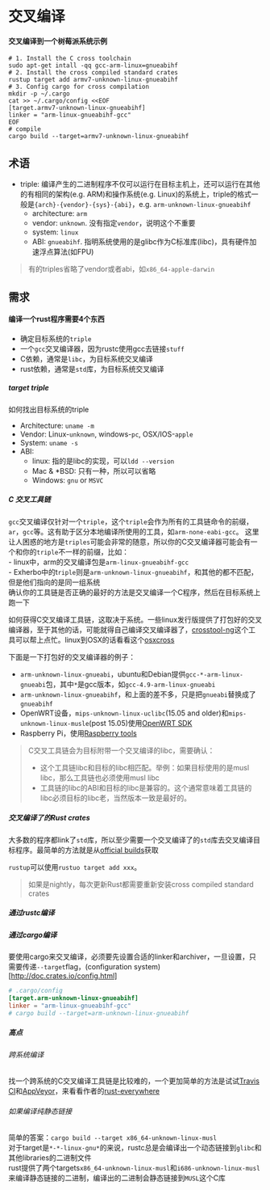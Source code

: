 # 交叉编译
#### 交叉编译到一个树莓派系统示例  
```shell
# 1. Install the C cross toolchain
sudo apt-get intall -qq gcc-arm-linux=gnueabihf
# 2. Install the cross compiled standard crates
rustup target add armv7-unknown-linux-gnueabihf
# 3. Config cargo for cross compilation
mkdir -p ~/.cargo
cat >> ~/.cargo/config <<EOF
[target.armv7-unknown-linux-gnueabihf]
linker = "arm-linux-gnueabihf-gcc"
EOF
# compile
cargo build --target=armv7-unknown-linux-gnueabihf
```

## 术语
- triple: 编译产生的二进制程序不仅可以运行在目标主机上，还可以运行在其他的有相同的架构(e.g. ARM)和操作系统(e.g. Linux)的系统上，triple的格式一般是`{arch}-{vendor}-{sys}-{abi}`，e.g. `arm-unknown-linux-gnueabihf`  
    - architecture: `arm`  
    - vendor: `unknown`. 没有指定`vendor`，说明这个不重要  
    - system: `linux`  
    - ABI: `gnueabihf`. 指明系统使用的是glibc作为C标准库(libc)，具有硬件加速浮点算法(如FPU)  
> 有的triples省略了vendor或者abi，如`x86_64-apple-darwin`  

## 需求
#### 编译一个rust程序需要4个东西
- 确定目标系统的`triple`  
- 一个`gcc`交叉编译器，因为rustc使用gcc去链接`stuff`  
- C依赖，通常是`libc`，为目标系统交叉编译  
- rust依赖，通常是`std`库，为目标系统交叉编译  

##### target triple
如何找出目标系统的triple  
- Architecture: `uname -m`   
- Vendor: Linux-`unknown`, windows-`pc`, OSX/IOS-`apple`  
- System: `uname -s`  
- ABI: 
    - linux: 指的是libc的实现，可以`ldd --version`  
    - Mac & *BSD: 只有一种，所以可以省略  
    - Windows: `gnu` or `MSVC`  

##### C 交叉工具链
`gcc`交叉编译仅针对一个`triple`，这个`triple`会作为所有的工具链命令的前缀，`ar`，`gcc`等。这有助于区分本地编译所使用的工具，如`arm-none-eabi-gcc`。
这里让人困惑的地方是`triples`可能会非常的随意，所以你的C交叉编译器可能会有一个和你的`triple`不一样的前缀，比如：  
    - linux中，arm的交叉编译包是`arm-linux-gnueabihf-gcc`  
    - Exherbo中的t`riple`则是`arm-unknown-linux-gnueabihf`，和其他的都不匹配，但是他们指向的是同一组系统  
确认你的工具链是否正确的最好的方法是交叉编译一个C程序，然后在目标系统上跑一下  

如何获得C交叉编译工具链，这取决于系统。一些linux发行版提供了打包好的交叉编译器，至于其他的话，可能就得自己编译交叉编译器了，[crosstool-ng](https://github.com/crosstool-ng/crosstool-ng)这个工具可以帮上点忙。linux到OSX的话看看这个[osxcross](https://github.com/tpoechtrager/osxcross)  

下面是一下打包好的交叉编译器的例子：  
- `arm-unknown-linux-gnueabi`，ubuntu和Debian提供`gcc-*-arm-linux-gnueabi`包，其中`*`是gcc版本，如`gcc-4.9-arm-linux-gnueabi`  
- `arm-unknown-linux-gnueabihf`，和上面的差不多，只是把`gnueabi`替换成了`gnueabihf`  
- OpenWRT设备，`mips-unknown-linux-uclibc`(15.05 and older)和`mips-unknown-linux-musle`(post 15.05)使用[OpenWRT SDK](https://wiki.openwrt.org/doc/howto/obtain.firmware.sdk)  
- Raspberry Pi，使用[Raspberry tools](https://github.com/raspberrypi/tools/tree/master/arm-bcm2708)  

> C交叉工具链会为目标附带一个交叉编译的libc，需要确认：  
> - 这个工具链libc和目标的libc相匹配。举例：如果目标使用的是musl libc，那么工具链也必须使用musl libc  
> - 工具链的libc的ABI和目标的libc是兼容的。这个通常意味着工具链的libc必须目标的libc老，当然版本一致是最好的。

##### 交叉编译了的Rust crates
大多数的程序都link了`std`库，所以至少需要一个交叉编译了的`std`库去交叉编译目标程序。最简单的方法就是从[official builds](http://static.rust-lang.org/dist/)获取  

`rustup`可以使用`rustuo target add xxx`。

> 如果是nightly，每次更新Rust都需要重新安装cross compiled standard crates  

##### 通过rustc编译

##### 通过cargo编译  
要使用cargo来交叉编译，必须要先设置合适的linker和archiver，一旦设置，只需要传递`--target`flag，(configuration system)[http://doc.crates.io/config.html]  
```toml
# .cargo/config
[target.arm-unknown-linux-gnueabihf]
linker = "arm-linux-gnueabihf-gcc"
# cargo build --target=arm-unknown-linux-gnueabihf
```

##### 高点


###### 跨系统编译  
找一个跨系统的C交叉编译工具链是比较难的，一个更加简单的方法是试试[Travis CI](https://travis-ci.org/)和[AppVeyor](https://www.appveyor.com/)，来看看作者的[rust-everywhere](https://github.com/japaric-archived/rust-everywhere)  

###### 如果编译纯静态链接
简单的答案：`cargo build --target x86_64-unknown-linux-musl`    
对于target是`*-*-linux-gnu*`的来说，rustc总是会编译出一个动态链接到`glibc`和其他libraries的二进制文件  
rust提供了两个targets`x86_64-unknown-linux-musl`和`i686-unknown-linux-musl`来编译静态链接的二进制，编译出的二进制会静态链接到`MUSL`这个C库  